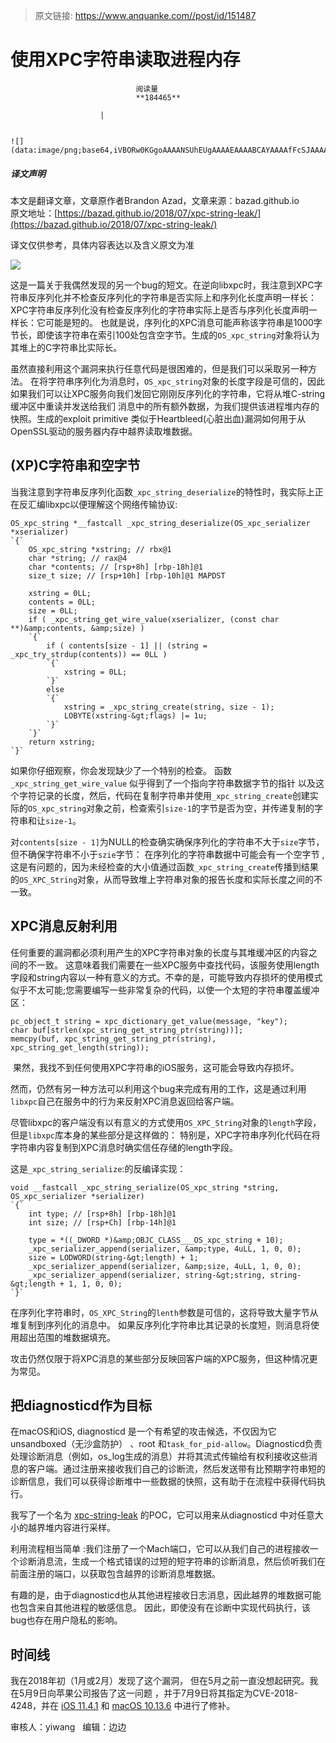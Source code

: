 > 原文链接: https://www.anquanke.com//post/id/151487 


# 使用XPC字符串读取进程内存


                                阅读量   
                                **184465**
                            
                        |
                        
                                                                                                                                    ![](data:image/png;base64,iVBORw0KGgoAAAANSUhEUgAAAAEAAAABCAYAAAAfFcSJAAAAAXNSR0IArs4c6QAAAARnQU1BAACxjwv8YQUAAAAJcEhZcwAADsQAAA7EAZUrDhsAAAANSURBVBhXYzh8+PB/AAffA0nNPuCLAAAAAElFTkSuQmCC)
                                                                                            



##### 译文声明

本文是翻译文章，文章原作者Brandon Azad，文章来源：bazad.github.io
                                <br>原文地址：[https://bazad.github.io/2018/07/xpc-string-leak/](https://bazad.github.io/2018/07/xpc-string-leak/)

译文仅供参考，具体内容表达以及含义原文为准

[![](https://p2.ssl.qhimg.com/t01f8a7cf8d518a8f1b.jpg)](https://p2.ssl.qhimg.com/t01f8a7cf8d518a8f1b.jpg)

这是一篇关于我偶然发现的另一个bug的短文。在逆向libxpc时，我注意到XPC字符串反序列化并不检查反序列化的字符串是否实际上和序列化长度声明一样长：XPC字符串反序列化没有检查反序列化的字符串实际上是否与序列化长度声明一样长：它可能是短的。 也就是说，序列化的XPC消息可能声称该字符串是1000字节长，即使该字符串在索引100处包含空字节。生成的`OS_xpc_string`对象将认为其堆上的C字符串比实际长。

虽然直接利用这个漏洞来执行任意代码是很困难的，但是我们可以采取另一种方法。 在将字符串序列化为消息时，`OS_xpc_string`对象的长度字段是可信的，因此如果我们可以让XPC服务向我们发回它刚刚反序列化的字符串，它将从堆C-string缓冲区中重读并发送给我们 消息中的所有额外数据，为我们提供该进程堆内存的快照。生成的exploit primitive 类似于Heartbleed(心脏出血)漏洞如何用于从OpenSSL驱动的服务器内存中越界读取堆数据。



## (XP)C字符串和空字节

当我注意到字符串反序列化函数`_xpc_string_deserialize`的特性时，我实际上正在反汇编libxpc以便理解这个网络传输协议:

```
OS_xpc_string *__fastcall _xpc_string_deserialize(OS_xpc_serializer *xserializer)
`{`
    OS_xpc_string *xstring; // rbx@1
    char *string; // rax@4
    char *contents; // [rsp+8h] [rbp-18h]@1
    size_t size; // [rsp+10h] [rbp-10h]@1 MAPDST

    xstring = 0LL;
    contents = 0LL;
    size = 0LL;
    if ( _xpc_string_get_wire_value(xserializer, (const char **)&amp;contents, &amp;size) )
    `{`
        if ( contents[size - 1] || (string = _xpc_try_strdup(contents)) == 0LL )
        `{`
            xstring = 0LL;
        `}`
        else
        `{`
            xstring = _xpc_string_create(string, size - 1);
            LOBYTE(xstring-&gt;flags) |= 1u;
        `}`
    `}`
    return xstring;
`}`
```

如果你仔细观察，你会发现缺少了一个特别的检查。 函数`_xpc_string_get_wire_value` 似乎得到了一个指向字符串数据字节的指针 以及这个字符记录的长度，然后，代码在复制字符串并使用`_xpc_string_create`创建实际的`OS_xpc_string`对象之前，检查索引`size-1`的字节是否为空，并传递复制的字符串和让`size-1`。

对`contents[size - 1]`为NULL的检查确实确保序列化的字符串不大于`size`字节，但不确保字符串不小于`szie`字节： 在序列化的字符串数据中可能会有一个空字节 ,这是有问题的，因为未经检查的大小值通过函数`_xpc_string_create`传播到结果的`OS_XPC_String`对象，从而导致堆上字符串对象的报告长度和实际长度之间的不一致。



## XPC消息反射利用

任何重要的漏洞都必须利用产生的XPC字符串对象的长度与其堆缓冲区的内容之间的不一致。 这意味着我们需要在一些XPC服务中查找代码，该服务使用length字段和string内容以一种有意义的方式。不幸的是，可能导致内存损坏的使用模式似乎不太可能;您需要编写一些非常复杂的代码，以使一个太短的字符串覆盖缓冲区：

```
pc_object_t string = xpc_dictionary_get_value(message, "key");
char buf[strlen(xpc_string_get_string_ptr(string))];
memcpy(buf, xpc_string_get_string_ptr(string), xpc_string_get_length(string));
```

​ 果然，我找不到任何使用XPC字符串的iOS服务，这可能会导致内存损坏。

​ 然而，仍然有另一种方法可以利用这个bug来完成有用的工作，这是通过利用`libxpc`自己在服务中的行为来反射XPC消息返回给客户端。

尽管libxpc的客户端没有以有意义的方式使用`OS_XPC_String`对象的`length`字段，但是`libxpc`库本身的某些部分是这样做的： 特别是，XPC字符串序列化代码在将字符串内容复制到XPC消息时确实信任存储的length字段。

这是`_xpc_string_serialize`:的反编译实现：

```
void __fastcall _xpc_string_serialize(OS_xpc_string *string, OS_xpc_serializer *serializer)
`{`
    int type; // [rsp+8h] [rbp-18h]@1
    int size; // [rsp+Ch] [rbp-14h]@1

    type = *((_DWORD *)&amp;OBJC_CLASS___OS_xpc_string + 10);
    _xpc_serializer_append(serializer, &amp;type, 4uLL, 1, 0, 0);
    size = LODWORD(string-&gt;length) + 1;
    _xpc_serializer_append(serializer, &amp;size, 4uLL, 1, 0, 0);
    _xpc_serializer_append(serializer, string-&gt;string, string-&gt;length + 1, 1, 0, 0);
`}`
```

在序列化字符串时，`OS_XPC_String`的`lenth`参数是可信的，这将导致大量字节从堆复制到序列化的消息中。 如果反序列化字符串比其记录的长度短，则消息将使用超出范围的堆数据填充。

攻击仍然仅限于将XPC消息的某些部分反映回客户端的XPC服务，但这种情况更为常见。



## 把diagnosticd作为目标

在macOS和iOS, diagnosticd 是一个有希望的攻击候选，不仅因为它unsandboxed（无沙盒防护） 、root 和`task_for_pid-allow`。Diagnosticd负责处理诊断消息（例如，os_log生成的消息）并将其流式传输给有权利接收这些消息的客户端。通过注册来接收我们自己的诊断流，然后发送带有比预期字符串短的诊断信息，我们可以获得诊断堆中一些数据的快照，这有助于在流程中获得代码执行。

我写了一个名为 [xpc-string-leak](https://github.com/bazad/xpc-string-leak) 的POC，它可以用来从diagnosticd 中对任意大小的越界堆内容进行采样。

利用流程相当简单 :我们注册了一个Mach端口，它可以从我们自己的进程接收一个诊断消息流，生成一个格式错误的过短的短字符串的诊断消息，然后侦听我们在前面注册的端口，以获取包含越界的诊断消息堆数据。

有趣的是，由于diagnosticd也从其他进程接收日志消息，因此越界的堆数据可能也包含来自其他进程的敏感信息。 因此，即使没有在诊断中实现代码执行，该bug也存在用户隐私的影响。



## 时间线

我在2018年初（1月或2月）发现了这个漏洞， 但在5月之前一直没想起研究。我在5月9日向苹果公司报告了这一问题 ，并于7月9日将其指定为CVE-2018-4248，并在 [iOS 11.4.1](https://support.apple.com/en-us/HT208938) 和 [macOS 10.13.6](https://support.apple.com/en-us/HT208937) 中进行了修补。

审核人：yiwang   编辑：边边
